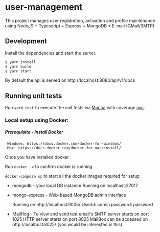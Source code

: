 # user-management

This project manages user registration, activation and profile maintenance using  NodeJS + Typescript + Express + MongoDB + E-mail (GMail/SMTP)


## Development

Install the dependencies and start the server.

```sh
$ yarn install
$ yarn build
$ yarn start
```
 
By default the api is served on http://localhost:8080/api/v1/docs

## Running unit tests

Run `yarn test` to execute the unit tests via [Mocha](https://www.npmjs.com/package/mocha) with coverage [nyc](https://www.npmjs.com/package/nyc).

  
### Local setup using Docker: 
  
  ##### Prerequisite - Install Docker
     Windows: https://docs.docker.com/docker-for-windows/
     Mac: https://docs.docker.com/docker-for-mac/install/  
     
  Once you have installed docker
  
  Run `docker -v` to confirm docker is running
  
  `docker-compose up` to start all the docker images required for setup 
  
  * mongodb - your local DB instance
    Running on localhost:27017
  
  * mongo-express - Web-based MongoDB admin interface
  
    Running on http://localhost:9005/
        UserId: admin
        password: password
    
  * MailHog - To view and send test email's
    SMTP server starts on port 1025
    HTTP server starts on port 8025
    MailBox can be accessed on http://localhost:8025/ (you would be interested in this)
   


